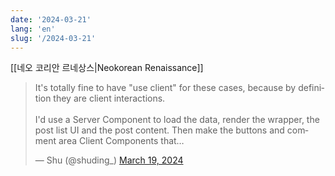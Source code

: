 ```yaml
---
date: '2024-03-21'
lang: 'en'
slug: '/2024-03-21'
---
```


[[네오 코리안 르네상스|Neokorean Renaissance]]

<blockquote class="twitter-tweet">
<p lang="en" dir="ltr">
It's totally fine to have &quot;use client&quot; for these cases, because by definition they are client interactions.<br/><br/>I'd use a Server Component to load the data, render the wrapper, the post list UI and the post content. Then make the buttons and comment area Client Components that…
</p>
&mdash; Shu (@shuding_) <a href="https://twitter.com/shuding_/status/1769888100933632346?ref_src=twsrc%5Etfw">March 19, 2024</a></blockquote>
